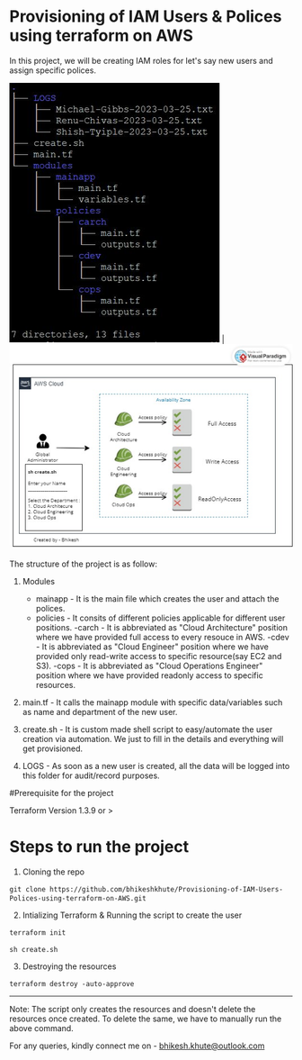 # Provisioning of IAM Users & Polices using terraform on AWS

In this project, we will be creating IAM roles for let's say new users and assign specific polices. 

![](https://github.com/bhikeshkhute/Provisioning-of-IAM-Users-Polices-using-terraform-on-AWS/blob/master/tree_structure.JPG) | ![](https://github.com/bhikeshkhute/Provisioning-of-IAM-Users-Polices-using-terraform-on-AWS/blob/master/IAM_Project.jpg)

The structure of the project is as follow:

1. Modules
	- mainapp - It is the main file which creates the user and attach the polices.
	- policies - It consits of different policies applicable for different user positions. 
		-carch - It is abbreviated as "Cloud Architecture" position where we have provided full access to every resouce in AWS.
		-cdev - It is abbreviated as "Cloud Engineer" position where we have provided only read-write access to specific resource(say EC2 and S3). 
		-cops - It is abbreviated as "Cloud Operations Engineer" position where we have provided readonly access to specific resources. 

2. main.tf - It calls the mainapp module with specific data/variables such as name and department of the new user.

3. create.sh - It is custom made shell script to easy/automate the user creation via automation. We just to fill in the details and everything will get provisioned. 

4. LOGS - As soon as a new user is created, all the data will be logged into this folder for audit/record purposes.

#Prerequisite for the project

Terraform Version 1.3.9 or >

# Steps to run the project

1. Cloning the repo

```
git clone https://github.com/bhikeshkhute/Provisioning-of-IAM-Users-Polices-using-terraform-on-AWS.git
```

2. Intializing Terraform & Running the script to create the user

```
terraform init
```

```
sh create.sh
```

3. Destroying the resources

```
terraform destroy -auto-approve
```
---
Note: The script only creates the resources and doesn't delete the resources once created. To delete the same, we have to manually run the above command.

For any queries, kindly connect me on - bhikesh.khute@outlook.com
